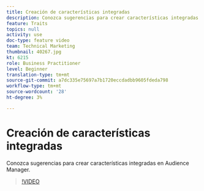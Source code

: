 ```yaml
---
title: Creación de características integradas
description: Conozca sugerencias para crear características integradas en Audience Manager.
feature: Traits
topics: null
activity: use
doc-type: feature video
team: Technical Marketing
thumbnail: 40267.jpg
kt: 6215
role: Business Practitioner
level: Beginner
translation-type: tm+mt
source-git-commit: a7dc335e75697a7b1720eccdadbb9605fdeda798
workflow-type: tm+mt
source-wordcount: '28'
ht-degree: 3%

---
```



# Creación de características integradas

Conozca sugerencias para crear características integradas en Audience Manager.

>[!VIDEO](https://video.tv.adobe.com/v/40267/?quality=12&learn=on)
